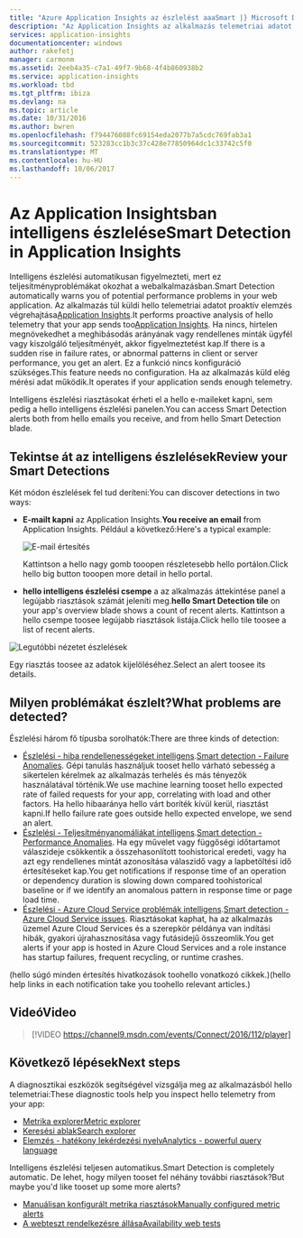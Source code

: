 ```yaml
---
title: "Azure Application Insights az észlelést aaaSmart |} Microsoft Docs"
description: "Az Application Insights az alkalmazás telemetriai adatot automatikus mélyreható elemzésével és figyelmezteti, potenciális problémákat."
services: application-insights
documentationcenter: windows
author: rakefetj
manager: carmonm
ms.assetid: 2eeb4a35-c7a1-49f7-9b68-4f4b860938b2
ms.service: application-insights
ms.workload: tbd
ms.tgt_pltfrm: ibiza
ms.devlang: na
ms.topic: article
ms.date: 10/31/2016
ms.author: bwren
ms.openlocfilehash: f794476088fc69154eda2077b7a5cdc769fab3a1
ms.sourcegitcommit: 523283cc1b3c37c428e77850964dc1c33742c5f0
ms.translationtype: MT
ms.contentlocale: hu-HU
ms.lasthandoff: 10/06/2017
---
```

# <a name="smart-detection-in-application-insights"></a><span data-ttu-id="cc4c8-103">Az Application Insightsban intelligens észlelése</span><span class="sxs-lookup"><span data-stu-id="cc4c8-103">Smart Detection in Application Insights</span></span>
 <span data-ttu-id="cc4c8-104">Intelligens észlelési automatikusan figyelmezteti, mert ez teljesítményproblémákat okozhat a webalkalmazásban.</span><span class="sxs-lookup"><span data-stu-id="cc4c8-104">Smart Detection automatically warns you of potential performance problems in your web application.</span></span> <span data-ttu-id="cc4c8-105">Az alkalmazás túl küldi hello telemetriai adatot proaktív elemzés végrehajtása[Application Insights](app-insights-overview.md).</span><span class="sxs-lookup"><span data-stu-id="cc4c8-105">It performs proactive analysis of hello telemetry that your app sends too[Application Insights](app-insights-overview.md).</span></span> <span data-ttu-id="cc4c8-106">Ha nincs, hirtelen megnövekedhet a meghibásodás arányának vagy rendellenes minták ügyfél vagy kiszolgáló teljesítményét, akkor figyelmeztetést kap.</span><span class="sxs-lookup"><span data-stu-id="cc4c8-106">If there is a sudden rise in failure rates, or abnormal patterns in client or server performance, you get an alert.</span></span> <span data-ttu-id="cc4c8-107">Ez a funkció nincs konfiguráció szükséges.</span><span class="sxs-lookup"><span data-stu-id="cc4c8-107">This feature needs no configuration.</span></span> <span data-ttu-id="cc4c8-108">Ha az alkalmazás küld elég mérési adat működik.</span><span class="sxs-lookup"><span data-stu-id="cc4c8-108">It operates if your application sends enough telemetry.</span></span>

<span data-ttu-id="cc4c8-109">Intelligens észlelési riasztásokat érheti el a hello e-maileket kapni, sem pedig a hello intelligens észlelési panelen.</span><span class="sxs-lookup"><span data-stu-id="cc4c8-109">You can access Smart Detection alerts both from hello emails you receive, and from hello Smart Detection blade.</span></span>

## <a name="review-your-smart-detections"></a><span data-ttu-id="cc4c8-110">Tekintse át az intelligens észlelések</span><span class="sxs-lookup"><span data-stu-id="cc4c8-110">Review your Smart Detections</span></span>
<span data-ttu-id="cc4c8-111">Két módon észlelések fel tud deríteni:</span><span class="sxs-lookup"><span data-stu-id="cc4c8-111">You can discover detections in two ways:</span></span>

* <span data-ttu-id="cc4c8-112">**E-mailt kapni** az Application Insights.</span><span class="sxs-lookup"><span data-stu-id="cc4c8-112">**You receive an email** from Application Insights.</span></span> <span data-ttu-id="cc4c8-113">Például a következő:</span><span class="sxs-lookup"><span data-stu-id="cc4c8-113">Here's a typical example:</span></span>
  
    ![E-mail értesítés](./media/app-insights-proactive-diagnostics/03.png)
  
    <span data-ttu-id="cc4c8-115">Kattintson a hello nagy gomb tooopen részletesebb hello portálon.</span><span class="sxs-lookup"><span data-stu-id="cc4c8-115">Click hello big button tooopen more detail in hello portal.</span></span>
* <span data-ttu-id="cc4c8-116">**hello intelligens észlelési csempe** a az alkalmazás áttekintése panel a legújabb riasztások számát jeleníti meg.</span><span class="sxs-lookup"><span data-stu-id="cc4c8-116">**hello Smart Detection tile** on your app's overview blade shows a count of recent alerts.</span></span> <span data-ttu-id="cc4c8-117">Kattintson a hello csempe toosee legújabb riasztások listája.</span><span class="sxs-lookup"><span data-stu-id="cc4c8-117">Click hello tile toosee a list of recent alerts.</span></span>

![Legutóbbi nézetet észlelések](./media/app-insights-proactive-diagnostics/04.png)

<span data-ttu-id="cc4c8-119">Egy riasztás toosee az adatok kijelöléséhez.</span><span class="sxs-lookup"><span data-stu-id="cc4c8-119">Select an alert toosee its details.</span></span>

## <a name="what-problems-are-detected"></a><span data-ttu-id="cc4c8-120">Milyen problémákat észlelt?</span><span class="sxs-lookup"><span data-stu-id="cc4c8-120">What problems are detected?</span></span>
<span data-ttu-id="cc4c8-121">Észlelési három fő típusba sorolhatók:</span><span class="sxs-lookup"><span data-stu-id="cc4c8-121">There are three kinds of detection:</span></span>

* <span data-ttu-id="cc4c8-122">[Észlelési - hiba rendellenességeket intelligens](app-insights-proactive-failure-diagnostics.md).</span><span class="sxs-lookup"><span data-stu-id="cc4c8-122">[Smart detection - Failure Anomalies](app-insights-proactive-failure-diagnostics.md).</span></span> <span data-ttu-id="cc4c8-123">Gépi tanulás használjuk tooset hello várható sebesség a sikertelen kérelmek az alkalmazás terhelés és más tényezők használatával történik.</span><span class="sxs-lookup"><span data-stu-id="cc4c8-123">We use machine learning tooset hello expected rate of failed requests for your app, correlating with load and other factors.</span></span> <span data-ttu-id="cc4c8-124">Ha hello hibaaránya hello várt boríték kívül kerül, riasztást kapni.</span><span class="sxs-lookup"><span data-stu-id="cc4c8-124">If hello failure rate goes outside hello expected envelope, we send an alert.</span></span>
* <span data-ttu-id="cc4c8-125">[Észlelési - Teljesítményanomáliákat intelligens](app-insights-proactive-performance-diagnostics.md).</span><span class="sxs-lookup"><span data-stu-id="cc4c8-125">[Smart detection - Performance Anomalies](app-insights-proactive-performance-diagnostics.md).</span></span> <span data-ttu-id="cc4c8-126">Ha egy művelet vagy függőségi időtartamot válaszideje csökkentik a összehasonlított toohistorical eredeti, vagy ha azt egy rendellenes mintát azonosítása válaszidő vagy a lapbetöltési idő értesítéseket kap.</span><span class="sxs-lookup"><span data-stu-id="cc4c8-126">You get notifications if response time of an operation or dependency duration is slowing down compared toohistorical baseline or if we identify an anomalous pattern in response time or page load time.</span></span>   
* <span data-ttu-id="cc4c8-127">[Észlelési - Azure Cloud Service problémák intelligens](https://azure.microsoft.com/blog/proactive-notifications-on-cloud-service-issues-with-azure-diagnostics-and-application-insights/).</span><span class="sxs-lookup"><span data-stu-id="cc4c8-127">[Smart detection - Azure Cloud Service issues](https://azure.microsoft.com/blog/proactive-notifications-on-cloud-service-issues-with-azure-diagnostics-and-application-insights/).</span></span> <span data-ttu-id="cc4c8-128">Riasztásokat kaphat, ha az alkalmazás üzemel Azure Cloud Services és a szerepkör példánya van indítási hibák, gyakori újrahasznosítása vagy futásidejű összeomlik.</span><span class="sxs-lookup"><span data-stu-id="cc4c8-128">You get alerts if your app is hosted in Azure Cloud Services and a role instance has startup failures, frequent recycling, or runtime crashes.</span></span>

<span data-ttu-id="cc4c8-129">(hello súgó minden értesítés hivatkozások toohello vonatkozó cikkek.)</span><span class="sxs-lookup"><span data-stu-id="cc4c8-129">(hello help links in each notification take you toohello relevant articles.)</span></span>

## <a name="video"></a><span data-ttu-id="cc4c8-130">Videó</span><span class="sxs-lookup"><span data-stu-id="cc4c8-130">Video</span></span>

> [!VIDEO https://channel9.msdn.com/events/Connect/2016/112/player]

## <a name="next-steps"></a><span data-ttu-id="cc4c8-131">Következő lépések</span><span class="sxs-lookup"><span data-stu-id="cc4c8-131">Next steps</span></span>
<span data-ttu-id="cc4c8-132">A diagnosztikai eszközök segítségével vizsgálja meg az alkalmazásból hello telemetriai:</span><span class="sxs-lookup"><span data-stu-id="cc4c8-132">These diagnostic tools help you inspect hello telemetry from your app:</span></span>

* [<span data-ttu-id="cc4c8-133">Metrika explorer</span><span class="sxs-lookup"><span data-stu-id="cc4c8-133">Metric explorer</span></span>](app-insights-metrics-explorer.md)
* [<span data-ttu-id="cc4c8-134">Keresési ablak</span><span class="sxs-lookup"><span data-stu-id="cc4c8-134">Search explorer</span></span>](app-insights-diagnostic-search.md)
* [<span data-ttu-id="cc4c8-135">Elemzés - hatékony lekérdezési nyelv</span><span class="sxs-lookup"><span data-stu-id="cc4c8-135">Analytics - powerful query language</span></span>](app-insights-analytics-tour.md)

<span data-ttu-id="cc4c8-136">Intelligens észlelési teljesen automatikus.</span><span class="sxs-lookup"><span data-stu-id="cc4c8-136">Smart Detection is completely automatic.</span></span> <span data-ttu-id="cc4c8-137">De lehet, hogy milyen tooset fel néhány további riasztások?</span><span class="sxs-lookup"><span data-stu-id="cc4c8-137">But maybe you'd like tooset up some more alerts?</span></span>

* [<span data-ttu-id="cc4c8-138">Manuálisan konfigurált metrika riasztások</span><span class="sxs-lookup"><span data-stu-id="cc4c8-138">Manually configured metric alerts</span></span>](app-insights-alerts.md)
* [<span data-ttu-id="cc4c8-139">A webteszt rendelkezésre állása</span><span class="sxs-lookup"><span data-stu-id="cc4c8-139">Availability web tests</span></span>](app-insights-monitor-web-app-availability.md) 

